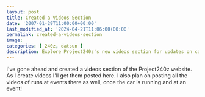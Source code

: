 ```yaml
---
layout: post
title: Created a Videos Section
date: '2007-01-29T11:00:00+00:00'
last_modified_at: '2024-04-21T11:06:00+00:00'
permalink: created-a-videos-section
image: 
categories: [ 240z, datsun ]
description: Explore Project240z's new videos section for updates on car runs at events and latest video content creation.
---
```


I've gone ahead and created a videos section of the Project240z website. As I create videos I'll get them posted here. I also plan on posting all the videos of runs at events there as well, once the car is running and at an event!






